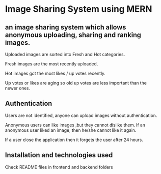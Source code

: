 # Image Sharing System using MERN

 ## an image sharing system which allows anonymous uploading, sharing and ranking images.

Uploaded images are sorted into Fresh and Hot categories.

Fresh images are the most recently uploaded.

Hot images got the most likes / up votes recently.

Up votes or likes are aging so old up votes are less important than the newer ones.

## Authentication 

Users are not identified, anyone can upload images without authentication.

Anonymous users can like images ,but they cannot dislike them.
If an anonymous user liked an image, then he/she cannot like it again.

If a user close the application then it forgets the user after 24 hours.

## Installation and technologies used

Check README files in frontend and backend folders



